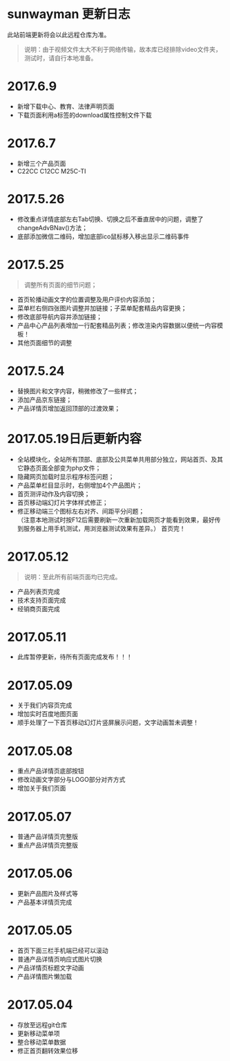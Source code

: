 # sunwayman 更新日志
此站前端更新将会以此远程仓库为准。
>说明：由于视频文件太大不利于网络传输，故本库已经排除video文件夹，测试时，请自行本地准备。

# 2017.6.9
* 新增下载中心、教育、法律声明页面
* 下载页面利用a标签的download属性控制文件下载

# 2017.6.7
* 新增三个产品页面
* C22CC C12CC M25C-TI

# 2017.5.26
* 修改重点详情底部左右Tab切换、切换之后不垂直居中的问题，调整了changeAdvBNav()方法；
* 底部添加微信二维码，增加底部ico鼠标移入移出显示二维码事件

# 2017.5.25
> 调整所有页面的细节问题；
* 首页轮播动画文字的位置调整及用户评价内容添加；
* 菜单栏右侧四张图片调整并加链接；子菜单配套精品内容更换；
* 修改底部导航内容并添加链接；
* 产品中心产品列表增加一行配套精品列表；修改渲染内容数据以便统一内容模板！
* 其他页面细节的调整

# 2017.5.24 
* 替换图片和文字内容，稍微修改了一些样式；
* 添加产品京东链接；
* 产品详情页增加返回顶部的过渡效果；

# 2017.05.19日后更新内容
* 全站模块化，全站所有顶部、底部及公共菜单共用部分独立，网站首页、及其它静态页面全部变为php文件；
* 隐藏网页加载时显示程序标签问题；
* 产品菜单栏目显示时，右侧增加4个产品图片；
* 首页测评动作及内容切换；
* 首页移动端幻灯片字体样式修正；
* 修正移动端三个图标左右对齐、间距平分问题；   
（注意本地测试时按F12后需要刷新一次重新加载网页才能看到效果，最好传到服务器上用手机测试，用浏览器测试效果有差异。）  首页完！

# 2017.05.12
> 说明：至此所有前端页面均已完成。
* 产品列表页完成
* 技术支持页面完成
* 经销商页面完成
# 2017.05.11
* 此库暂停更新，待所有页面完成发布！！！
# 2017.05.09
* 关于我们内容页完成
* 增加实时百度地图页面
* 顺手处理了一下首页移动幻灯片竖屏展示问题，文字动画暂未调整！
# 2017.05.08
* 重点产品详情页底部按钮
* 修改动画文字部分与LOGO部分对齐方式
* 增加关于我们页面
# 2017.05.07
* 普通产品详情页完整版
* 重点产品详情页完整版
# 2017.05.06
* 更新产品图片及样式等
* 产品基本详情页完成
# 2017.05.05
* 首页下面三栏手机端已经可以滚动
* 普通产品详情页响应式图片切换
* 产品详情页标题文字动画
* 产品详情图片懒加载
# 2017.05.04
* 存放至远程git仓库
* 更新移动菜单项
* 整合移动菜单数据
* 修正首页翻转效果位移
